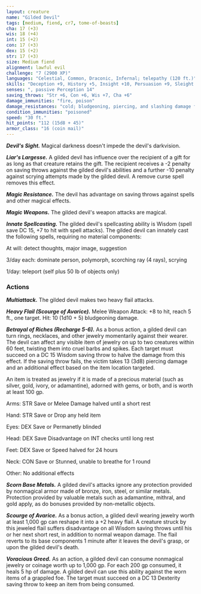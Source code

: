 ```yaml
---
layout: creature
name: "Gilded Devil"
tags: [medium, fiend, cr7, tome-of-beasts]
cha: 17 (+3)
wis: 18 (+4)
int: 15 (+2)
con: 17 (+3)
dex: 15 (+2)
str: 17 (+3)
size: Medium fiend
alignment: lawful evil
challenge: "7 (2900 XP)"
languages: "Celestial, Common, Draconic, Infernal; telepathy (120 ft.)"
skills: "Deception +9, History +5, Insight +10, Persuasion +9, Sleight of Hand +8"
senses: ", passive Perception 14"
saving_throws: "Str +6, Con +6, Wis +7, Cha +6"
damage_immunities: "fire, poison"
damage_resistances: "cold; bludgeoning, piercing, and slashing damage from nonmagical weapons that aren't silvered"
condition_immunities: "poisoned"
speed: "30 ft."
hit_points: "112 (15d8 + 45)"
armor_class: "16 (coin mail)"
---
```


***Devil's Sight.*** Magical darkness doesn't impede the devil's darkvision.

***Liar's Largesse.*** A gilded devil has influence over the recipient of a gift for as long as that creature retains the gift. The recipient receives a -2 penalty on saving throws against the gilded devil's abilities and a further -10 penalty against scrying attempts made by the gilded devil. A remove curse spell removes this effect.

***Magic Resistance.*** The devil has advantage on saving throws against spells and other magical effects.

***Magic Weapons.*** The gilded devil's weapon attacks are magical.

***Innate Spellcasting.*** The gilded devil's spellcasting ability is Wisdom (spell save DC 15, +7 to hit with spell attacks). The gilded devil can innately cast the following spells, requiring no material components:

At will: detect thoughts, major image, suggestion

3/day each: dominate person, polymorph, scorching ray (4 rays), scrying

1/day: teleport (self plus 50 lb of objects only)

### Actions

***Multiattack.*** The gilded devil makes two heavy flail attacks.

***Heavy Flail (Scourge of Avarice).*** Melee Weapon Attack: +8 to hit, reach 5 ft., one target. Hit: 10 (1d10 + 5) bludgeoning damage.

***Betrayal of Riches (Recharge 5-6).*** As a bonus action, a gilded devil can turn rings, necklaces, and other jewelry momentarily against their wearer. The devil can affect any visible item of jewelry on up to two creatures within 60 feet, twisting them into cruel barbs and spikes. Each target must succeed on a DC 15 Wisdom saving throw to halve the damage from this effect. If the saving throw fails, the victim takes 13 (3d8) piercing damage and an additional effect based on the item location targeted.

An item is treated as jewelry if it is made of a precious material (such as silver, gold, ivory, or adamantine), adorned with gems, or both, and is worth at least 100 gp.

Arms: STR Save or Melee Damage halved until a short rest

Hand: STR Save or Drop any held item

Eyes: DEX Save or Permanetly blinded

Head: DEX Save Disadvantage on INT checks until long rest

Feet: DEX Save or Speed halved for 24 hours

Neck: CON Save or Stunned, unable to breathe for 1 round

Other: No additional effects

***Scorn Base Metals.*** A gilded devil's attacks ignore any protection provided by nonmagical armor made of bronze, iron, steel, or similar metals. Protection provided by valuable metals such as adamantine, mithral, and gold apply, as do bonuses provided by non-metallic objects.

***Scourge of Avarice.*** As a bonus action, a gilded devil wearing jewelry worth at least 1,000 gp can reshape it into a +2 heavy flail. A creature struck by this jeweled flail suffers disadvantage on all Wisdom saving throws until his or her next short rest, in addition to normal weapon damage. The flail reverts to its base components 1 minute after it leaves the devil's grasp, or upon the gilded devil's death.

***Voracious Greed.*** As an action, a gilded devil can consume nonmagical jewelry or coinage worth up to 1,000 gp. For each 200 gp consumed, it heals 5 hp of damage. A gilded devil can use this ability against the worn items of a grappled foe. The target must succeed on a DC 13 Dexterity saving throw to keep an item from being consumed.

